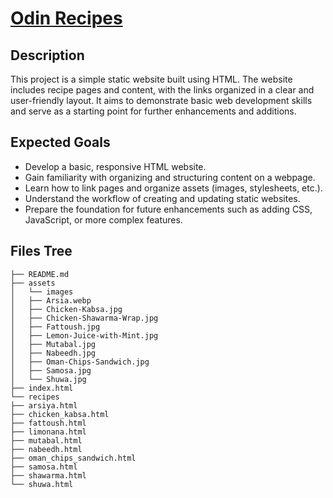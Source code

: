 # [Odin Recipes](https://1evity.github.io/odin-recipes/)

## Description

This project is a simple static website built using HTML. The website includes recipe pages and content, with the links organized in a clear and user-friendly layout. It aims to demonstrate basic web development skills and serve as a starting point for further enhancements and additions.

## Expected Goals

- Develop a basic, responsive HTML website.
- Gain familiarity with organizing and structuring content on a webpage.
- Learn how to link pages and organize assets (images, stylesheets, etc.).
- Understand the workflow of creating and updating static websites.
- Prepare the foundation for future enhancements such as adding CSS, JavaScript, or more complex features.

## Files Tree

```
├── README.md
├── assets
│   └── images
│   ├── Arsia.webp
│   ├── Chicken-Kabsa.jpg
│   ├── Chicken-Shawarma-Wrap.jpg
│   ├── Fattoush.jpg
│   ├── Lemon-Juice-with-Mint.jpg
│   ├── Mutabal.jpg
│   ├── Nabeedh.jpg
│   ├── Oman-Chips-Sandwich.jpg
│   ├── Samosa.jpg
│   └── Shuwa.jpg
├── index.html
└── recipes
├── arsiya.html
├── chicken_kabsa.html
├── fattoush.html
├── limonana.html
├── mutabal.html
├── nabeedh.html
├── oman_chips_sandwich.html
├── samosa.html
├── shawarma.html
└── shuwa.html
```
